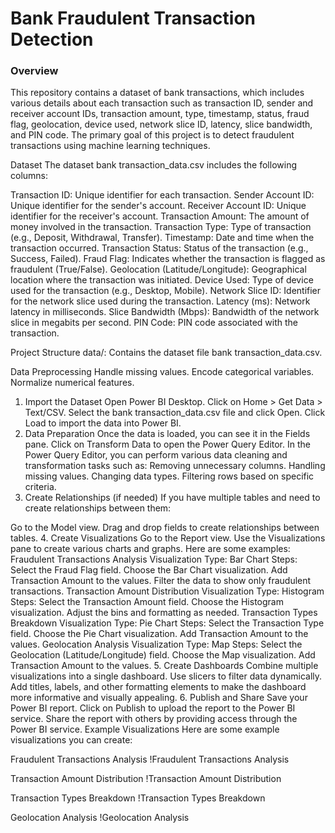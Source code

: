 <h1>Bank Fraudulent Transaction Detection</h1>
<h3>Overview</h3
<p>This repository contains a dataset of bank transactions, which includes various details about each transaction such as transaction ID, sender and receiver account IDs, transaction amount, type, timestamp, status, fraud flag, geolocation, device used, network slice ID, latency, slice bandwidth, and PIN code. The primary goal of this project is to detect fraudulent transactions using machine learning techniques.</p>

Dataset
The dataset bank transaction_data.csv includes the following columns:

Transaction ID: Unique identifier for each transaction.
Sender Account ID: Unique identifier for the sender's account.
Receiver Account ID: Unique identifier for the receiver's account.
Transaction Amount: The amount of money involved in the transaction.
Transaction Type: Type of transaction (e.g., Deposit, Withdrawal, Transfer).
Timestamp: Date and time when the transaction occurred.
Transaction Status: Status of the transaction (e.g., Success, Failed).
Fraud Flag: Indicates whether the transaction is flagged as fraudulent (True/False).
Geolocation (Latitude/Longitude): Geographical location where the transaction was initiated.
Device Used: Type of device used for the transaction (e.g., Desktop, Mobile).
Network Slice ID: Identifier for the network slice used during the transaction.
Latency (ms): Network latency in milliseconds.
Slice Bandwidth (Mbps): Bandwidth of the network slice in megabits per second.
PIN Code: PIN code associated with the transaction.

Project Structure
data/: Contains the dataset file bank transaction_data.csv.

Data Preprocessing
Handle missing values.
Encode categorical variables.
Normalize numerical features.

1. Import the Dataset
Open Power BI Desktop.
Click on Home > Get Data > Text/CSV.
Select the bank transaction_data.csv file and click Open.
Click Load to import the data into Power BI.
2. Data Preparation
Once the data is loaded, you can see it in the Fields pane.
Click on Transform Data to open the Power Query Editor.
In the Power Query Editor, you can perform various data cleaning and transformation tasks such as:
Removing unnecessary columns.
Handling missing values.
Changing data types.
Filtering rows based on specific criteria.
3. Create Relationships (if needed)
If you have multiple tables and need to create relationships between them:

Go to the Model view.
Drag and drop fields to create relationships between tables.
4. Create Visualizations
Go to the Report view.
Use the Visualizations pane to create various charts and graphs. Here are some examples:
Fraudulent Transactions Analysis
Visualization Type: Bar Chart
Steps:
Select the Fraud Flag field.
Choose the Bar Chart visualization.
Add Transaction Amount to the values.
Filter the data to show only fraudulent transactions.
Transaction Amount Distribution
Visualization Type: Histogram
Steps:
Select the Transaction Amount field.
Choose the Histogram visualization.
Adjust the bins and formatting as needed.
Transaction Types Breakdown
Visualization Type: Pie Chart
Steps:
Select the Transaction Type field.
Choose the Pie Chart visualization.
Add Transaction Amount to the values.
Geolocation Analysis
Visualization Type: Map
Steps:
Select the Geolocation (Latitude/Longitude) field.
Choose the Map visualization.
Add Transaction Amount to the values.
5. Create Dashboards
Combine multiple visualizations into a single dashboard.
Use slicers to filter data dynamically.
Add titles, labels, and other formatting elements to make the dashboard more informative and visually appealing.
6. Publish and Share
Save your Power BI report.
Click on Publish to upload the report to the Power BI service.
Share the report with others by providing access through the Power BI service.
Example Visualizations
Here are some example visualizations you can create:

Fraudulent Transactions Analysis
!Fraudulent Transactions Analysis

Transaction Amount Distribution
!Transaction Amount Distribution

Transaction Types Breakdown
!Transaction Types Breakdown

Geolocation Analysis
!Geolocation Analysis

